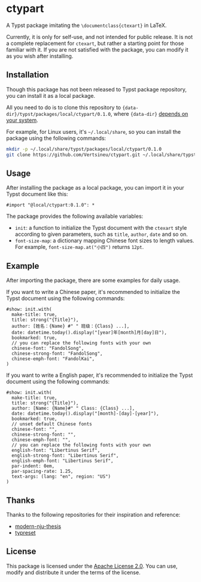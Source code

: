 # ctypart

A Typst package imitating the `\documentclass{ctexart}` in LaTeX.

Currently, it is only for self-use, and not intended for public release. It is not a complete replacement for `ctexart`, but rather a starting point for those familiar with it. If you are not satisfied with the package, you can modify it as you wish after installing.

## Installation

Though this package has not been released to Typst package repository, you can install it as a local package.

All you need to do is to clone this repository to `{data-dir}/typst/packages/local/ctypart/0.1.0`, where `{data-dir}` [depends on your system](https://github.com/typst/packages#local-packages).

For example, for Linux users, it's `~/.local/share`, so  you can install the package using the following commands:

```bash
mkdir -p ~/.local/share/typst/packages/local/ctypart/0.1.0
git clone https://github.com/Vertsineu/ctypart.git ~/.local/share/typst/packages/local/ctypart/0.1.0
```

## Usage

After installing the package as a local package, you can import it in your Typst document like this:

```typst
#import "@local/ctypart:0.1.0": *
```

The package provides the following available variables:

- `init`: a function to initialize the Typst document with the `ctexart` style according to given parameters, such as `title`, `author`, `date` and so on.
- `font-size-map`: a dictionary mapping Chinese font sizes to length values. For example, `font-size-map.at("小四")` returns `12pt`.

## Example

After importing the package, there are some examples for daily usage.

If you want to write a Chinese paper, it's recommended to initialize the Typst document using the following commands:

```typ
#show: init.with(
  make-title: true,
  title: strong("{Title}"),
  author: [姓名：{Name} #" " 班级：{Class} ...],
  date: datetime.today().display("[year]年[month]月[day]日"),
  bookmarked: true,
  // you can replace the following fonts with your own
  chinese-font: "FandolSong",
  chinese-strong-font: "FandolSong",
  chinese-emph-font: "FandolKai",
)
```

If you want to write a English paper, it's recommended to initialize the Typst document using the following commands:

```typ
#show: init.with(
  make-title: true,
  title: strong("{Title}"),
  author: [Name: {Name}#" " Class: {Class} ...],
  date: datetime.today().display("[month]-[day]-[year]"),
  bookmarked: true,
  // unset default Chinese fonts
  chinese-font: "",
  chinese-strong-font: "",
  chinese-emph-font: "",
  // you can replace the following fonts with your own
  english-font: "Libertinus Serif",
  english-strong-font: "Libertinus Serif",
  english-emph-font: "Libertinus Serif",
  par-indent: 0em,
  par-spacing-rate: 1.25,
  text-args: (lang: "en", region: "US")
)
```

## Thanks

Thanks to the following repositories for their inspiration and reference:

- [modern-nju-thesis](https://github.com/nju-lug/modern-nju-thesis)
- [typreset](https://github.com/Fr4nk1inCs/typreset)

## License

This package is licensed under the [Apache License 2.0](https://www.apache.org/licenses/LICENSE-2.0). You can use, modify and distribute it under the terms of the license.

